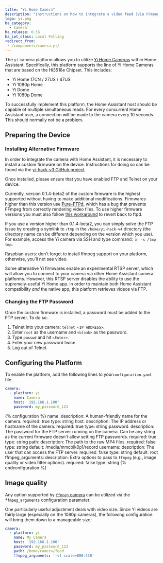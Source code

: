 ```yaml
---
title: "Yi Home Camera"
description: "Instructions on how to integrate a video feed (via FFmpeg) as a camera within Home Assistant."
logo: yi.png
ha_category:
  - Camera
ha_release: 0.56
ha_iot_class: Local Polling
redirect_from:
 - /components/camera.yi/
---
```


The `yi` camera platform allows you to utilize [Yi Home Cameras](https://www.yitechnology.com/) within Home Assistant. Specifically, this platform supports the line of Yi Home Cameras that are based on the Hi3518e Chipset. This includes:

* Yi Home 17CN / 27US / 47US
* Yi 1080p Home
* Yi Dome
* Yi 1080p Dome

To successfully implement this platform, the Home Assistant host should be capable of multiple simultaneous reads. For every concurrent Home Assistant user, a connection will be made to the camera every 10 seconds. This should normally not be a problem.

## Preparing the Device

### Installing Alternative Firmware

In order to integrate the camera with Home Assistant, it is necessary to install a custom firmware on the device. Instructions for doing so can be found via the [yi-hack-v3 GitHub project](https://github.com/shadow-1/yi-hack-v3).

Once installed, please ensure that you have enabled FTP and Telnet on your device.

<div class='note warning'>

Currently, version 0.1.4-beta2 of the custom firmware is the highest supported without having to make additional modifications. Firmwares higher than this version use [Pure-FTPd](https://www.pureftpd.org/project/pure-ftpd), which has a bug that prevents FFmpeg from correctly rendering video files. To use higher firmware versions you must also follow [this workaround](https://github.com/shadow-1/yi-hack-v3/issues/129#issuecomment-361723075) to revert back to ftpd.

</div>

<div class='note warning'>

If you use a version higher than 0.1.4-beta2, you can simply solve the FTP issue by creating a symlink to `/tmp` in the `/home/yi-hack-v4` directory (the directory name can be different depending on the version which you use). For example, access the Yi camera via SSH and type command: `ln -s /tmp tmp`.

</div>

<div class='note warning'>
Raspbian users: don't forget to install ffmpeg support on your platform, otherwise, you'll not see video.
</div>

<div class='note warning'>

Some alternative Yi firmwares enable an experimental RTSP server, which will allow you to connect to your camera via other Home Assistant camera platforms. However, this RTSP server disables the ability to use the supremely-useful Yi Home app. In order to maintain both Home Assistant compatibility _and_ the native app, this platform retrieves videos via FTP.

</div>

### Changing the FTP Password

Once the custom firmware is installed, a password must be added to the FTP
server. To do so:

1. Telnet into your camera: `telnet <IP ADDRESS>`.
2. Enter `root` as the username and `<blank>` as the password.
3. Type `passwd` and hit `<Enter>`.
4. Enter your new password twice.
5. Log out of Telnet.

## Configuring the Platform

To enable the platform, add the following lines to your`configuration.yaml` file:

```yaml
camera:
  - platform: yi
    name: Camera
    host: '192.168.1.100'
    password: my_password_123
```

{% configuration %}
name:
  description: A human-friendly name for the camera.
  required: true
  type: string
host:
  description: The IP address or hostname of the camera.
  required: true
  type: string
password:
  description: The password for the FTP server running on the camera. Can be any string as the current firmware doesn't allow setting FTP passwords.
  required: true
  type: string
path:
  description: The path to the raw MP4 files.
  required: false
  type: string
  default: /media/mmcblk0p1/record
username:
  description: The user that can access the FTP server.
  required: false
  type: string
  default: root
ffmpeg_arguments:
  description: Extra options to pass to `ffmpeg` (e.g., image quality or video filter options).
  required: false
  type: string
{% endconfiguration %}

## Image quality

Any option supported by [`ffmpeg` camera](/components/camera.ffmpeg/) can be utilized via the `ffmpeg_arguments` configuration parameter.

One particularly useful adjustment deals with video size. Since Yi videos are fairly large (especially on the 1080p cameras), the following configuration will bring them down to a manageable size:

```yaml
camera:
  - platform: yi
    name: My Camera
    host: '192.168.1.100'
    password: my_password_123
    path: /home/camera/feed
    ffmpeg_arguments: '-vf scale=800:450'
```
